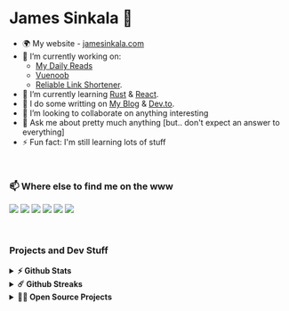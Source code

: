 # James Sinkala 👊

- 🌍 My website - [jamesinkala.com](https://jamesinkala.com)
- 🔭 I’m currently working on:
  - [My Daily Reads](https://mdr.jamesinkala.com)
  - [Vuenoob](https://vuenoob.com)
  - [Reliable Link Shortener](https://rls.jamesinkala.com).
- 🌱 I’m currently learning [Rust](https://www.rust-lang.org) & [React](https://github.com/facebook/react).
- 📝 I do some writting on [My Blog](https://jamesinkala.com/blog) & [Dev.to](https://dev.to/xinnks).
- 👯 I’m looking to collaborate on anything interesting
- 💬 Ask me about pretty much anything [but.. don't expect an answer to everything]
- ⚡ Fun fact: I'm still learning lots of stuff

<br>

### 📫 Where else to find me on the www

<p>
<a href="https://dev.to/xinnks" target="_blank"><img src="https://img.shields.io/badge/dev.to-%2307107A.svg?&style=for-the-badge&logo=dev.to&logoColor=white"/></a> <a href="https://codepen.io/xinnks" target="_blank"><img src="https://img.shields.io/badge/codepen-%23000000.svg?&style=for-the-badge&logo=codepen&logoColor=white"/></a> <a href="https://www.linkedin.com/in/jamesinkala/" target="_blank"><img src="https://img.shields.io/badge/linkedin-%230077B5.svg?&style=for-the-badge&logo=linkedin&logoColor=white"/></a> <a href="https://twitter.com/xinnks" target="_blank"><img src="https://img.shields.io/badge/twitter-%2300ACED.svg?&style=for-the-badge&logo=twitter&logoColor=white"/></a> <a href="https://www.behance.net/jamessinkala" target="_blank"><img src="https://img.shields.io/badge/behance-%23053EFF.svg?&style=for-the-badge&logo=behance&logoColor=white"/></a> <a href="https://dribbble.com/xinnks" target="_blank"><img src="https://img.shields.io/badge/dribbble-%23EA4C89.svg?&style=for-the-badge&logo=dribbble&logoColor=white"/></a>
</p>

<br>

### Projects and Dev Stuff

<details>	
  <summary><b>⚡ Github Stats</b></summary>

  <br />
  <img height="180em" src="https://github-readme-stats.vercel.app/api?username=xinnks&show_icons=true&hide_border=true&count_private=true&include_all_commits=true" />
  <img height="180em" src="https://github-readme-stats.vercel.app/api/top-langs/?username=xinnks&show_icons=true&hide_border=true&layout=compact&langs_count=8"/>
</details>

<details>	
  <summary><b>☄️ Github Streaks</b></summary>

  <br />
  <img height="180em" src="https://github-readme-streak-stats.herokuapp.com/?user=xinnks&hide_border=true" />
</details>

<details>
  <summary><b>🧑‍🚀 Open Source Projects</b></summary>

  <br />
  <table>
    <thead align="center">
      <tr border: none;>
        <td><b>💻 Projects</b></td>
        <td><b>🌟 Stars</b></td>
        <td><b>🍴 Forks</b></td>
        <td><b>🐛 Issues</b></td>
        <td><b>🔔 Pull Requests</b></td>
        <td><b>👨‍💻 Language</b></td>
      </tr>
    </thead>
    <tbody>
      <tr>
	<td><a href="https://github.com/xinnks/xns-audio-player"><b>🎵 xns-audio-player</b></a></td>
        <td><img alt="Stars" src="https://img.shields.io/github/stars/xinnks/xns-audio-player?style=flat-square&labelColor=343b41"/></td>
        <td><img alt="Forks" src="https://img.shields.io/github/forks/xinnks/xns-audio-player?style=flat-square&labelColor=343b41"/></td>
        <td><img alt="Issues" src="https://img.shields.io/github/issues/xinnks/xns-audio-player?style=flat-square"/></td>
        <td><img alt="Pull Requests" src="https://img.shields.io/github/issues-pr/xinnks/xns-audio-player?style=flat-square"/></td>
        <td><img alt="Language" src="https://img.shields.io/github/languages/top/xinnks/xns-audio-player?style=flat-square"/></td>
      </tr>
      <tr>
	<td><a href="https://github.com/xinnks/vue-cloudinary-uploader"><b>📬 turqw-newsletter</b></a></td>
        <td><img alt="Stars" src="https://img.shields.io/github/stars/xinnks/turqw-newsletter?style=flat-square&labelColor=343b41"/></td>
        <td><img alt="Forks" src="https://img.shields.io/github/forks/xinnks/turqw-newsletter?style=flat-square&labelColor=343b41"/></td>
        <td><img alt="Issues" src="https://img.shields.io/github/issues/xinnks/turqw-newsletter?style=flat-square"/></td>
        <td><img alt="Pull Requests" src="https://img.shields.io/github/issues-pr/xinnks/turqw-newsletter?style=flat-square"/></td>
        <td><img alt="Language" src="https://img.shields.io/github/languages/top/xinnks/turqw-newsletter?label=typescript&style=flat-square"/></td>
      </tr>
      <tr>
	<td><a href="https://github.com/xinnks/vue-cloudinary-uploader"><b>📤 vue-cloudinary-uploader</b></a></td>
        <td><img alt="Stars" src="https://img.shields.io/github/stars/xinnks/vue-cloudinary-uploader?style=flat-square&labelColor=343b41"/></td>
        <td><img alt="Forks" src="https://img.shields.io/github/forks/xinnks/vue-cloudinary-uploader?style=flat-square&labelColor=343b41"/></td>
        <td><img alt="Issues" src="https://img.shields.io/github/issues/xinnks/vue-cloudinary-uploader?style=flat-square"/></td>
        <td><img alt="Pull Requests" src="https://img.shields.io/github/issues-pr/xinnks/vue-cloudinary-uploader?style=flat-square"/></td>
        <td><img alt="Language" src="https://img.shields.io/github/languages/top/xinnks/vue-cloudinary-uploader?label=javascript&style=flat-square"/></td>
      </tr>
      <tr>
	<td><a href="https://github.com/xinnks/xns-audio-player-simple"><b>🎵 xns-audio-player-simple</b></a></td>
        <td><img alt="Stars" src="https://img.shields.io/github/stars/xinnks/xns-audio-player-simple?style=flat-square&labelColor=343b41"/></td>
        <td><img alt="Forks" src="https://img.shields.io/github/forks/xinnks/xns-audio-player-simple?style=flat-square&labelColor=343b41"/></td>
        <td><img alt="Issues" src="https://img.shields.io/github/issues/xinnks/xns-audio-player-simple?style=flat-square"/></td>
        <td><img alt="Pull Requests" src="https://img.shields.io/github/issues-pr/xinnks/xns-audio-player-simple?style=flat-square"/></td>
        <td><img alt="Language" src="https://img.shields.io/github/languages/top/xinnks/xns-audio-player-simple?style=flat-square"/></td> 
      </tr>
      <tr>
	<td><a href="https://github.com/xinnks/xns-seek-bar"><b>⏳ xns-seek-bar</b></a></td>
        <td><img alt="Stars" src="https://img.shields.io/github/stars/xinnks/xns-seek-bar?style=flat-square&labelColor=343b41"/></td>
        <td><img alt="Forks" src="https://img.shields.io/github/forks/xinnks/xns-seek-bar?style=flat-square&labelColor=343b41"/></td>
        <td><img alt="Issues" src="https://img.shields.io/github/issues/xinnks/xns-seek-bar?style=flat-square"/></td>
        <td><img alt="Pull Requests" src="https://img.shields.io/github/issues-pr/xinnks/xns-seek-bar?style=flat-square"/></td>
        <td><img alt="Language" src="https://img.shields.io/github/languages/top/xinnks/xns-seek-bar?style=flat-square"/></td> 
      </tr>
      <tr>
	<td><a href="https://github.com/xinnks/rls"><b>🔗 Reliable Link Shortener </b></a></td>
        <td><img alt="Stars" src="https://img.shields.io/github/stars/xinnks/rls?style=flat-square&labelColor=343b41"/></td>
        <td><img alt="Forks" src="https://img.shields.io/github/forks/xinnks/rls?style=flat-square&labelColor=343b41"/></td>
        <td><img alt="Issues" src="https://img.shields.io/github/issues/xinnks/rls?style=flat-square"/></td>
        <td><img alt="Pull Requests" src="https://img.shields.io/github/issues-pr/xinnks/rls?style=flat-square"/></td>
        <td><img alt="Language" src="https://img.shields.io/github/languages/top/xinnks/rls?style=flat-square"/></td> 
      </tr>
      <tr>
	<td><a href="https://github.com/vuenoob/code-examples"><b>👶 vuenoob/code-examples </b></a></td>
        <td><img alt="Stars" src="https://img.shields.io/github/stars/vuenoob/code-examples?style=flat-square&labelColor=343b41"/></td>
        <td><img alt="Forks" src="https://img.shields.io/github/forks/vuenoob/code-examples?style=flat-square&labelColor=343b41"/></td>
        <td><img alt="Issues" src="https://img.shields.io/github/issues/vuenoob/code-examples?style=flat-square"/></td>
        <td><img alt="Pull Requests" src="https://img.shields.io/github/issues-pr/vuenoob/code-examples?style=flat-square"/></td>
        <td><img alt="Language" src="https://img.shields.io/github/languages/top/vuenoob/code-examples?style=flat-square"/></td> 
      </tr>
    </tbody>
  </table>
  <br />
</details>
